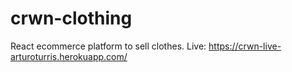 # crwn-clothing
React ecommerce platform to sell clothes.
Live: https://crwn-live-arturoturris.herokuapp.com/
